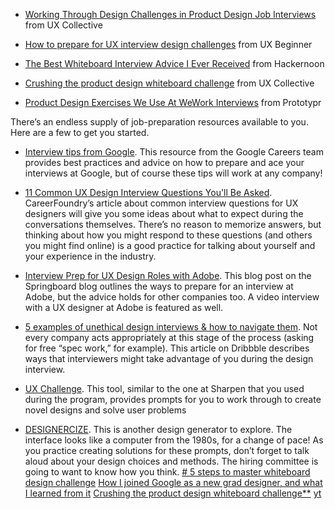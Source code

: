 -   [Working Through Design Challenges in Product Design Job Interviews](https://uxdesign.cc/working-through-design-challenges-in-digital-product-design-interviews-d4b118df4265) from UX Collective
    
-   [How to prepare for UX interview design challenges](https://www.uxbeginner.com/how-to-prepare-ux-interview-design-challenge/) from UX Beginner
    
-   [The Best Whiteboard Interview Advice I Ever Received](https://hackernoon.com/the-best-whiteboard-interview-advice-i-ever-received-3ebbfa72e4a) from Hackernoon
    
-   [Crushing the product design whiteboard challenge](https://uxdesign.cc/crushing-the-product-design-whiteboard-challenge-c0f5a50b4c0d) from UX Collective
    
-   [Product Design Exercises We Use At WeWork Interviews](https://blog.prototypr.io/product-design-exercises-we-use-at-wework-interviews-2ee1f5a57319) from Prototypr

There’s an endless supply of job-preparation resources available to you. Here are a few to get you started.

-   [Interview tips from Google](https://careers.google.com/interview-tips/?src=Online%2FSocial%2FNewYearNewJob&utm_campaign=&utm_medium=Social&utm_source=Online). This resource from the Google Careers team provides best practices and advice on how to prepare and ace your interviews at Google, but of course these tips will work at any company!
    
-   [11 Common UX Design Interview Questions You'll Be Asked](https://careerfoundry.com/en/blog/ux-design/make-sure-you-can-answer-these-11-ux-design-interview-questions/). CareerFoundry’s article about common interview questions for UX designers will give you some ideas about what to expect during the conversations themselves. There’s no reason to memorize answers, but thinking about how you might respond to these questions (and others you might find online) is a good practice for talking about yourself and your experience in the industry.
    
-   [Interview Prep for UX Design Roles with Adobe](https://www.springboard.com/blog/interview-prep-for-ux-design-roles-with-adobe/). This blog post on the Springboard blog outlines the ways to prepare for an interview at Adobe, but the advice holds for other companies too. A video interview with a UX designer at Adobe is featured as well.
    
-   [5 examples of unethical design interviews & how to navigate them](https://dribbble.com/stories/2019/09/24/how-to-navigate-unethical-design-interviews). Not every company acts appropriately at this stage of the process (asking for free “spec work,” for example). This article on Dribbble describes ways that interviewers might take advantage of you during the design interview. 
    
-   [UX Challenge](https://www.uxchallenge.co/). This tool, similar to the one at Sharpen that you used during the program, provides prompts for you to work through to create novel designs and solve user problems
    
-   [DESIGNERCIZE](https://designercize.com/). This is another design generator to explore. The interface looks like a computer from the 1980s, for a change of pace! As you practice creating solutions for these prompts, don’t forget to talk aloud about your design choices and methods. The hiring committee is going to want to know how you think.
[# 5 steps to master whiteboard design challenge](https://uxdesign.cc/5-steps-to-master-a-whiteboard-design-challenge-6ecbe9ec38b7)
 [How I joined Google as a new grad designer, and what I learned from it](https://uxdesign.cc/how-i-joined-google-as-a-new-grad-designer-and-what-i-learned-from-it-525d10c9b796)
 [Crushing the product design whiteboard challenge**](https://uxdesign.cc/crushing-the-product-design-whiteboard-challenge-c0f5a50b4c0d)
 [yt](https://www.youtube.com/watch?v=l6fAfiE6eVg)